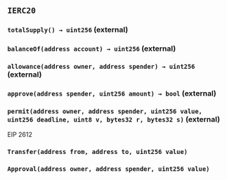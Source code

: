## `IERC20`

### `totalSupply() → uint256` (external)

### `balanceOf(address account) → uint256` (external)

### `allowance(address owner, address spender) → uint256` (external)

### `approve(address spender, uint256 amount) → bool` (external)

### `permit(address owner, address spender, uint256 value, uint256 deadline, uint8 v, bytes32 r, bytes32 s)` (external)

EIP 2612

### `Transfer(address from, address to, uint256 value)`

### `Approval(address owner, address spender, uint256 value)`
